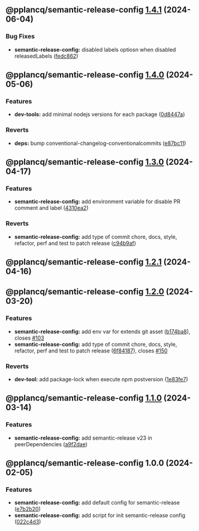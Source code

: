 ## @pplancq/semantic-release-config [1.4.1](https://github.com/pplancq/dev-tools/compare/@pplancq/semantic-release-config@1.4.0...@pplancq/semantic-release-config@1.4.1) (2024-06-04)

### Bug Fixes

* **semantic-release-config:** disabled labels optiosn when disabled releasedLabels ([fedc862](https://github.com/pplancq/dev-tools/commit/fedc862f46bb8b9a7d9c9407197c695fad765026))

## @pplancq/semantic-release-config [1.4.0](https://github.com/pplancq/dev-tools/compare/@pplancq/semantic-release-config@1.3.0...@pplancq/semantic-release-config@1.4.0) (2024-05-06)


### Features

* **dev-tools:** add minimal nodejs versions for each package ([0d8447a](https://github.com/pplancq/dev-tools/commit/0d8447a6f4e26ff9cb28baac8434020156d5dac0))


### Reverts

* **deps:** bump conventional-changelog-conventionalcommits ([e87bc11](https://github.com/pplancq/dev-tools/commit/e87bc11ec7b58e10e4a6248a83afc9c56c6a7b0d))

## @pplancq/semantic-release-config [1.3.0](https://github.com/pplancq/dev-tools/compare/@pplancq/semantic-release-config@1.2.1...@pplancq/semantic-release-config@1.3.0) (2024-04-17)


### Features

* **semantic-release-config:** add environment variable for disable PR comment and label ([4310ea2](https://github.com/pplancq/dev-tools/commit/4310ea2f5a59ccebaa196e1c6eccfef08e3a1adb))


### Reverts

* **semantic-release-config:** add type of commit chore, docs, style, refactor, perf and test to patch release ([c94b9af](https://github.com/pplancq/dev-tools/commit/c94b9af7eac1c42fc31e7ff5971e96ef435d3068))

## @pplancq/semantic-release-config [1.2.1](https://github.com/pplancq/dev-tools/compare/@pplancq/semantic-release-config@1.2.0...@pplancq/semantic-release-config@1.2.1) (2024-04-16)

## @pplancq/semantic-release-config [1.2.0](https://github.com/pplancq/dev-tools/compare/@pplancq/semantic-release-config@1.1.0...@pplancq/semantic-release-config@1.2.0) (2024-03-20)


### Features

* **semantic-release-config:** add env var for extends git asset ([b174ba8](https://github.com/pplancq/dev-tools/commit/b174ba8759d92fa5e87980b47376ae0db6c878cf)), closes [#103](https://github.com/pplancq/dev-tools/issues/103)
* **semantic-release-config:** add type of commit chore, docs, style, refactor, perf and test to patch release ([6f84187](https://github.com/pplancq/dev-tools/commit/6f84187f2a754b11a91dc2c3af31af548483d444)), closes [#150](https://github.com/pplancq/dev-tools/issues/150)


### Reverts

* **dev-tool:** add package-lock when execute npm postversion ([1e83fe7](https://github.com/pplancq/dev-tools/commit/1e83fe7ee8d2529ce3b85e1abb56968171ee01ff))

## @pplancq/semantic-release-config [1.1.0](https://github.com/pplancq/dev-tools/compare/@pplancq/semantic-release-config@1.0.0...@pplancq/semantic-release-config@1.1.0) (2024-03-14)


### Features

* **semantic-release-config:** add semantic-release v23 in peerDependencies ([a9f2dae](https://github.com/pplancq/dev-tools/commit/a9f2daebb9f673e79e73a6ed5e55d2c3b042d20d))

## @pplancq/semantic-release-config 1.0.0 (2024-02-05)


### Features

* **semantic-release-config:** add default config for semantic-release ([e7b2b20](https://github.com/pplancq/dev-tools/commit/e7b2b20b68badefbfd2630b8fb76b3af53a574d2))
* **semantic-release-config:** add script for init semantic-release config ([022c4d3](https://github.com/pplancq/dev-tools/commit/022c4d37c826c031f675c6f3e43b81b3700f30d3))

